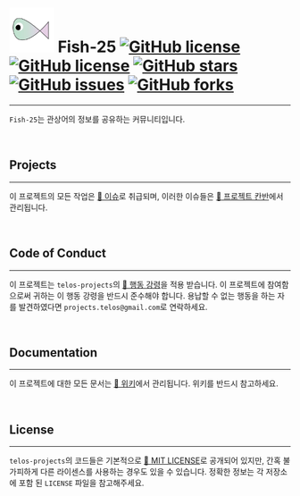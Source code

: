 # <img src="docs/fish-25.png" width="80" height="80"> Fish-25 [![GitHub license](https://img.shields.io/badge/gitmoji-%20😜%20😍-FFDD67.svg?style=flat-square)](https://gitmoji.dev/) [![GitHub license](https://img.shields.io/github/license/telos-projects/fish-25)](https://github.com/telos-projects/fish-25) [![GitHub stars](https://img.shields.io/github/stars/telos-projects/fish-25)](https://github.com/telos-projects/fish-25/stargazers) [![GitHub issues](https://img.shields.io/github/issues/telos-projects/fish-25)](https://github.com/telos-projects/fish-25/issues) [![GitHub forks](https://img.shields.io/github/forks/telos-projects/fish-25)](https://github.com/telos-projects/fish-25/network)

---

`Fish-25`는 관상어의 정보를 공유하는 커뮤니티입니다.

<br />

## Projects

---

이 프로젝트의 모든 작업은 [🔰 이슈](https://github.com/telos-projects/fish-25/issues)로 취급되며, 이러한 이슈들은 [📖 프로젝트 칸반](https://github.com/telos-projects/fish-25/projects/1)에서 관리됩니다.

<br />

## Code of Conduct

---

이 프로젝트는 `telos-projects`의 [📜 행동 강령](docs/CODE_OF_CONDUCT.adoc)을 적용 받습니다. 이 프로젝트에 참여함으로써 귀하는 이 행동 강령을 반드시 준수해야 합니다. 용납할 수 없는 행동을 하는 자를 발견하였다면 `projects.telos@gmail.com`로 연락하세요.

<br />

## Documentation

---

이 프로젝트에 대한 모든 문서는 [📜 위키](https://github.com/telos-projects/fish-25/wiki)에서 관리됩니다. 위키를 반드시 참고하세요.

<br />

## License

---

`telos-projects`의 코드들은 기본적으로 [📜 MIT LICENSE](https://opensource.org/licenses/MIT)로 공개되어 있지만, 간혹 불가피하게 다른 라이센스를 사용하는 경우도 있을 수 있습니다. 정확한 정보는 각 저장소에 포함 된 `LICENSE` 파일을 참고해주세요.

<br />
